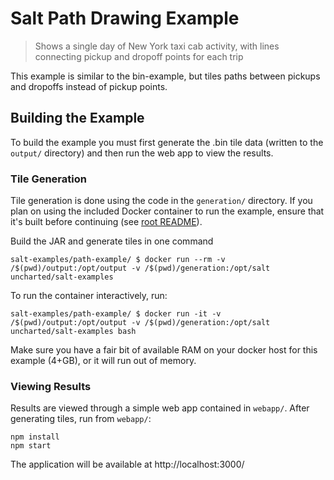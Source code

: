 # Salt Path Drawing Example

> Shows a single day of New York taxi cab activity, with lines connecting pickup and dropoff points for each trip

This example is similar to the bin-example, but tiles paths between pickups and dropoffs instead of pickup points.

## Building the Example
To build the example you must first generate the .bin tile data (written to the `output/` directory) and then run the web app to view the results.

### Tile Generation

Tile generation is done using the code in the `generation/` directory. If you plan on using the included Docker container to run the example, ensure that it's built before continuing (see [root README](../README.md)).

Build the JAR and generate tiles in one command
```
salt-examples/path-example/ $ docker run --rm -v /$(pwd)/output:/opt/output -v /$(pwd)/generation:/opt/salt uncharted/salt-examples
```

To run the container interactively, run:
```
salt-examples/path-example/ $ docker run -it -v /$(pwd)/output:/opt/output -v /$(pwd)/generation:/opt/salt uncharted/salt-examples bash
```

Make sure you have a fair bit of available RAM on your docker host for this example (4+GB), or it will run out of memory.

### Viewing Results

Results are viewed through a simple web app contained in `webapp/`. After generating tiles, run from `webapp/`:

```
npm install
npm start
```

The application will be available at http://localhost:3000/
